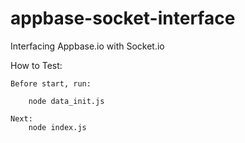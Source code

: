 # appbase-socket-interface
Interfacing Appbase.io with Socket.io

How to Test:

	Before start, run:
	
		node data_init.js
	
	Next:
		node index.js